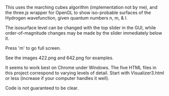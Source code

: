 This uses the marching cubes algorithm (implementation not by me), and the three.js wrapper for OpenGL to show iso-probable surfaces of the Hydrogen wavefunction, given quantum numbers n, m, & l. 

The isosurface level can be changed with the top slider in the GUI, while order-of-magnitude changes may be made by the slider immediately below it.

Press 'm' to go full screen.

See the images 422.png and 642.png for examples. 

It seems to work best on Chrome under Windows. The five HTML files in this project correspond to varying levels of detail. Start with Visualizer3.html or less (increase if your computer handles it well).

Code is not guaranteed to be clear.
